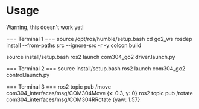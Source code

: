 # Usage

Warning, this doesn't work yet!

=== Terminal 1 ===
source /opt/ros/humble/setup.bash
cd go2_ws
rosdep install --from-paths src --ignore-src -r -y
colcon build

source install/setup.bash
ros2 launch com304_go2 driver.launch.py

=== Terminal 2 ===
source install/setup.bash
ros2 launch com304_go2 control.launch.py

=== Terminal 3 ===
ros2 topic pub /move com304_interfaces/msg/COM304Move {x: 0.3, y: 0}
ros2 topic pub /rotate com304_interfaces/msg/COM304RRotate {yaw: 1.57}
